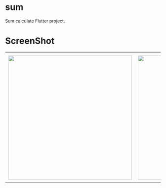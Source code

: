 # sum

Sum calculate  Flutter project.

# ScreenShot
<div id="image-table">
    <table>
	    <tr>
    	    <td style="padding:10px">
        	    <img src="https://user-images.githubusercontent.com/88221651/226989343-6362f163-73e5-45a2-adb8-67a59e848b69.jpg" width="400"/>
      	    </td>
            <td style="padding:10px">
            	<img src="https://user-images.githubusercontent.com/88221651/226989363-d7365c8d-e149-4bcd-be54-ae41ff869352.jpg" width="400"/>
            </td>
        </tr>
    </table>
</div>
